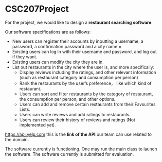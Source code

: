 # CSC207Project
For the project, we would like to design a **restaurant searching software**.

Our software specifications are as follows:

- New users can register their accounts by inputting a username, a password, a confirmation password and a city name.=
- Existing users can log in with their username and password, and log out if they want.
- Existing users can modify the city they are in.
- List out restaurants in the city where the user is, and more specifically:
  - Display reviews including the ratings, and other relevant information (such as restaurant category and consumption per person)
  - Rank the restaurants by the user’s preference， like which kind of restaurant.
  - Users can sort and filter restaurants by the category of restaurant, the consumption per person, and other options.
  - Users can add and remove certain restaurants from their Favourites Lists.
  - Users can write reviews and add ratings to restaurants.
  - Users can review their history of reviews and ratings (Not implemented yet).

https://api.yelp.com this is the **link of the API** our team can use related to the domain.

The software currently is functioning. One may run the main class to launch the software.
The software currently is submitted for evaluation.
